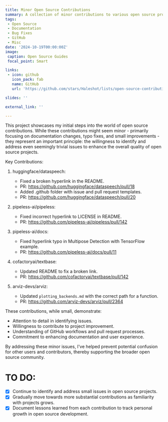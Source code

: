 ```yaml
---
title: Minor Open Source Contributions
summary: A collection of minor contributions to various open source projects, including documentation updates, typo fixes, and small improvements. These contributions represent the beginning of my open source journey, demonstrating attention to detail and willingness to improve project quality.
tags:
 - Open Source
 - Documentation
 - Bug Fixes
 - GitHub
 - Misc
date: '2024-10-19T00:00:00Z'
image:
 caption: Open Source Guides
 focal_point: Smart

links:
 - icon: github
   icon_pack: fab
   name: GitHub
   url: 'https://github.com/stars/Haleshot/lists/open-source-contributions'

slides: ''

external_link: ''

---
```


This project showcases my initial steps into the world of open source contributions. While these contributions might seem minor - primarily focusing on documentation changes, typo fixes, and small improvements - they represent an important principle: the willingness to identify and address even seemingly trivial issues to enhance the overall quality of open source projects.

Key Contributions:

1. huggingface/dataspeech:
   - Fixed a broken hyperlink in the README.
   - PR: https://github.com/huggingface/dataspeech/pull/18
   - Added .github folder with issue and pull request templates.
   - PR: https://github.com/huggingface/dataspeech/pull/20

2. pipeless-ai/pipeless:
   - Fixed incorrect hyperlink to LICENSE in README.
   - PR: https://github.com/pipeless-ai/pipeless/pull/142

3. pipeless-ai/docs:
   - Fixed hyperlink typo in Multipose Detection with TensorFlow example.
   - PR: https://github.com/pipeless-ai/docs/pull/11

4. cofactoryai/textbase:
   - Updated README to fix a broken link.
   - PR: https://github.com/cofactoryai/textbase/pull/142

5. arviz-devs/arviz:
   - Updated `plotting_backends.md` with the correct path for a function.
   - PR: https://github.com/arviz-devs/arviz/pull/2364

These contributions, while small, demonstrate:
- Attention to detail in identifying issues.
- Willingness to contribute to project improvement.
- Understanding of GitHub workflows and pull request processes.
- Commitment to enhancing documentation and user experience.

By addressing these minor issues, I've helped prevent potential confusion for other users and contributors, thereby supporting the broader open source community.

# TO DO:

 - [x] Continue to identify and address small issues in open source projects.
 - [x] Gradually move towards more substantial contributions as familiarity with projects grows.
 - [x] Document lessons learned from each contribution to track personal growth in open source development.
